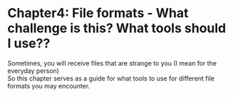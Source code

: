 #  Chapter4: File formats - What challenge is this? What tools should I use?? #
Sometimes, you will receive files that are strange to you (I mean for the everyday person)  
So this chapter serves as a guide for what tools to use for different file formats you may encounter.  
